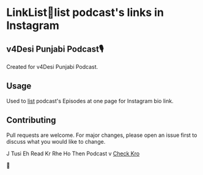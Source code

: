 # LinkList🔗list podcast's links in Instagram



## v4Desi Punjabi Podcast🎙

Created for v4Desi Punjabi Podcast.

## Usage
Used to [list](http://www.punjabipodcast.tk) podcast's Episodes at one page for Instagram bio link.


## Contributing
Pull requests are welcome. For major changes, please open an issue first to discuss what you would like to change.

J Tusi Eh Read Kr Rhe Ho Then Podcast v [Check Kro](http://www.punjabipodcast.tk)

🙏
